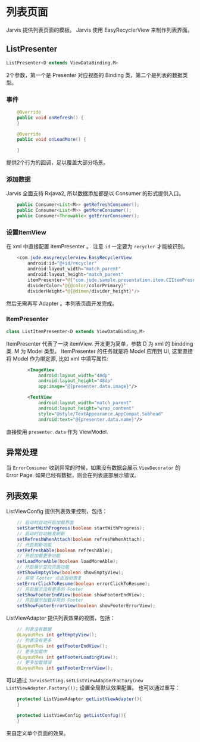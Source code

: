 # 列表页面
Jarvis 提供列表页面的模板。
Jarvis 使用 EasyRecyclerView 来制作列表界面。

## ListPresenter
```java
ListPresenter<D extends ViewDataBinding,M>
```
2个参数，第一个是 Presenter 对应视图的 Binding 类，第二个是列表的数据类型。

### 事件
```java
    @Override
    public void onRefresh() {
    }

    @Override
    public void onLoadMore() {

    }
```
提供2个行为的回调，足以覆盖大部分场景。

### 添加数据
Jarvis 全面支持 Rxjava2, 所以数据添加都是以 Consumer 的形式提供入口。
```java
    public Consumer<List<M>> getRefreshConsumer();
    public Consumer<List<M>> getMoreConsumer();
    public Consumer<Throwable> getErrorConsumer();
```

### 设置ItemView
在 xml 中直接配置 itemPresenter 。
注意 `id` 一定要为 `recycler` 才能被识别。
```java
    <com.jude.easyrecyclerview.EasyRecyclerView
        android:id="@+id/recycler"
        android:layout_width="match_parent"
        android:layout_height="match_parent"
        itemPresenter='@{"com.jude.sample.presentation.item.CIItemPresenter"}'
        dividerColor='@{@color/colorPrimary}'
        dividerHeight='@{@dimen/divider_height}'/>
```
然后无需再写 Adapter 。本列表页面开发完成。

### ItemPresenter
```java
class ListItemPresenter<D extends ViewDataBinding,M>
```
ItemPresenter 代表了一块 itemView. 开发更为简单，参数 D 为 xml 的 bindding 类. M 为 Model 类型。
ItemPresenter 的任务就是将 Model 应用到 UI, 这里直接将 Model 作为绑定源, 比如 xml 中填写属性:
```xml
        <ImageView
            android:layout_width="48dp"
            android:layout_height="48dp"
            app:image="@{presenter.data.image}"/>

        <TextView
            android:layout_width="match_parent"
            android:layout_height="wrap_content"
            style="@style/TextAppearance.AppCompat.Subhead"
            android:text="@{presenter.data.name}"/>
```
直接使用 `presenter.data` 作为 ViewModel.

## 异常处理
当 `ErrorConsumer` 收到异常的时候，如果没有数据会展示 `ViewDecorator` 的 Error Page.
如果已经有数据，则会在列表底部展示错误。

## 列表效果
ListViewConfig 提供列表效果控制，包括：
```java
    // 启动时自动开启加载界面
    setStartWithProgress(boolean startWithProgress);
    // 启动时自动触发刷新
    setRefreshWhenAttach(boolean refreshWhenAttach);
    // 开启刷新功能
    setRefreshAble(boolean refreshAble);
    // 开启加载更多功能
    setLoadMoreAble(boolean loadMoreAble);
    // 开启展示空白页面功能
    setShowEmptyView(boolean showEmptyView);
    // 异常 Footer 点击自动恢复
    setErrorClickToResume(boolean errorClickToResume);
    // 开启展示没有更多的 Footer
    setShowFooterEndView(boolean showFooterEndView);
    // 开启展示加载异常的 Footer
    setShowFooterErrorView(boolean showFooterErrorView);
```
ListViewAdapter 提供列表效果的视图，包括：
```java
    // 列表没有数据
    @LayoutRes int getEmptyView();
    // 列表没有更多
    @LayoutRes int getFooterEndView();
    // 更多加载中
    @LayoutRes int getFooterLoadingView();
    // 更多加载错误
    @LayoutRes int getFooterErrorView();
```

可以通过 `JarvisSetting.setListViewAdapterFactory(new ListViewAdapter.Factory());` 设置全局默认效果配置。
也可以通过重写：
```java
    protected ListViewAdapter getListViewAdapter(){
    }

    protected ListViewConfig getListConfig(){
    }
```
来自定义单个页面的效果。